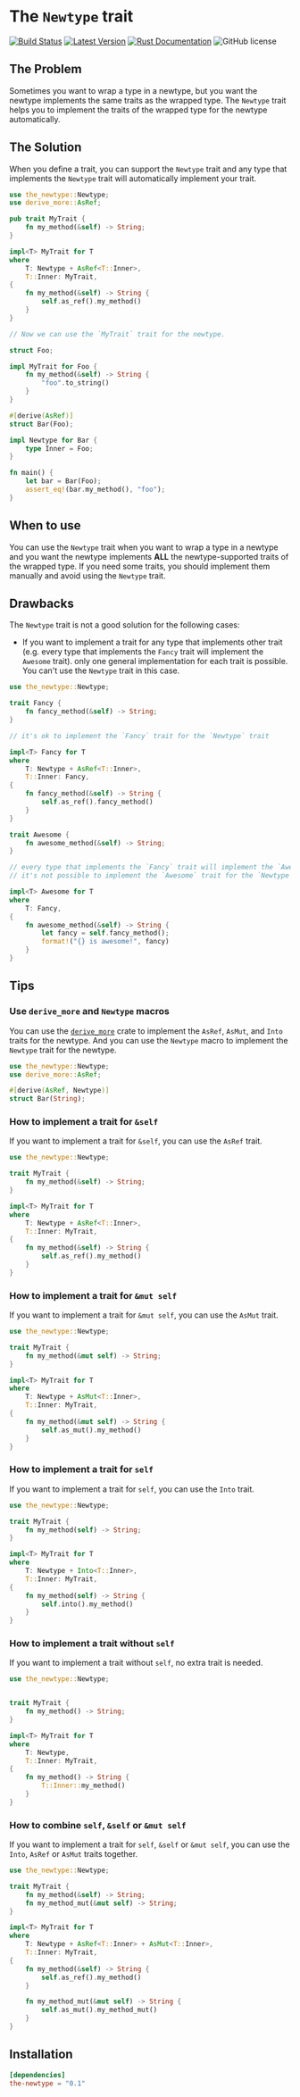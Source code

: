 # The `Newtype` trait

[![Build Status](https://github.com/smmoosavi/the-newtype/workflows/CI/badge.svg)](https://github.com/smmoosavi/the-newtype/actions)
[![Latest Version](https://img.shields.io/crates/v/the-newtype.svg)](https://crates.io/crates/the-newtype)
[![Rust Documentation](https://docs.rs/the-newtype/badge.svg)](https://docs.rs/the-newtype)
![GitHub license](https://img.shields.io/badge/license-MIT-blue.svg)

## The Problem

Sometimes you want to wrap a type in a newtype, but you want the newtype implements the same traits as the wrapped type. The `Newtype` trait helps you to implement the traits of the wrapped type for the newtype automatically.

## The Solution

When you define a trait, you can support the `Newtype` trait and any type that implements the `Newtype` trait will automatically implement your trait.

```rust
use the_newtype::Newtype;
use derive_more::AsRef;

pub trait MyTrait {
    fn my_method(&self) -> String;
}

impl<T> MyTrait for T
where
    T: Newtype + AsRef<T::Inner>,
    T::Inner: MyTrait,
{
    fn my_method(&self) -> String {
        self.as_ref().my_method()
    }
}

// Now we can use the `MyTrait` trait for the newtype.

struct Foo;

impl MyTrait for Foo {
    fn my_method(&self) -> String {
        "foo".to_string()
    }
}

#[derive(AsRef)]
struct Bar(Foo);

impl Newtype for Bar {
    type Inner = Foo;
}

fn main() {
    let bar = Bar(Foo);
    assert_eq!(bar.my_method(), "foo");
}
```

## When to use

You can use the `Newtype` trait when you want to wrap a type in a newtype and you want the newtype implements **ALL** the newtype-supported traits of the wrapped type. If you need some traits, you should implement them manually and avoid using the `Newtype` trait.

## Drawbacks

The `Newtype` trait is not a good solution for the following cases:

- If you want to implement a trait for any type that implements other trait (e.g. every type that implements the `Fancy` trait will implement the `Awesome` trait). only one general implementation for each trait is possible. You can't use the `Newtype` trait in this case.

```rust
use the_newtype::Newtype;

trait Fancy {
    fn fancy_method(&self) -> String;
}

// it's ok to implement the `Fancy` trait for the `Newtype` trait

impl<T> Fancy for T
where
    T: Newtype + AsRef<T::Inner>,
    T::Inner: Fancy,
{
    fn fancy_method(&self) -> String {
        self.as_ref().fancy_method()
    }
}

trait Awesome {
    fn awesome_method(&self) -> String;
}

// every type that implements the `Fancy` trait will implement the `Awesome` trait
// it's not possible to implement the `Awesome` trait for the `Newtype` trait

impl<T> Awesome for T
where
    T: Fancy,
{
    fn awesome_method(&self) -> String {
        let fancy = self.fancy_method();
        format!("{} is awesome!", fancy)
    }
}

```

## Tips

### Use `derive_more` and `Newtype` macros

You can use the [`derive_more`][derive_more] crate to implement the `AsRef`, `AsMut`, and `Into` traits for the newtype. And you can use the `Newtype` macro to implement the `Newtype` trait for the newtype.

```rust
use the_newtype::Newtype;
use derive_more::AsRef;

#[derive(AsRef, Newtype)]
struct Bar(String);
```

### How to implement a trait for `&self`

If you want to implement a trait for `&self`, you can use the `AsRef` trait.

```rust
use the_newtype::Newtype;

trait MyTrait {
    fn my_method(&self) -> String;
}

impl<T> MyTrait for T
where
    T: Newtype + AsRef<T::Inner>,
    T::Inner: MyTrait,
{
    fn my_method(&self) -> String {
        self.as_ref().my_method()
    }
}
```

### How to implement a trait for `&mut self`

If you want to implement a trait for `&mut self`, you can use the `AsMut` trait.

```rust
use the_newtype::Newtype;

trait MyTrait {
    fn my_method(&mut self) -> String;
}

impl<T> MyTrait for T
where
    T: Newtype + AsMut<T::Inner>,
    T::Inner: MyTrait,
{
    fn my_method(&mut self) -> String {
        self.as_mut().my_method()
    }
}
```

### How to implement a trait for `self`

If you want to implement a trait for `self`, you can use the `Into` trait.

```rust
use the_newtype::Newtype;

trait MyTrait {
    fn my_method(self) -> String;
}

impl<T> MyTrait for T
where
    T: Newtype + Into<T::Inner>,
    T::Inner: MyTrait,
{
    fn my_method(self) -> String {
        self.into().my_method()
    }
}
```

### How to implement a trait without `self`

If you want to implement a trait without `self`, no extra trait is needed.

```rust
use the_newtype::Newtype;


trait MyTrait {
    fn my_method() -> String;
}

impl<T> MyTrait for T
where
    T: Newtype,
    T::Inner: MyTrait,
{
    fn my_method() -> String {
        T::Inner::my_method()
    }
}
```

### How to combine `self`, `&self` or `&mut self`

If you want to implement a trait for `self`, `&self` or `&mut self`, you can use the `Into`, `AsRef` or `AsMut` traits together.

```rust
use the_newtype::Newtype;

trait MyTrait {
    fn my_method(&self) -> String;
    fn my_method_mut(&mut self) -> String;
}

impl<T> MyTrait for T
where
    T: Newtype + AsRef<T::Inner> + AsMut<T::Inner>,
    T::Inner: MyTrait,
{
    fn my_method(&self) -> String {
        self.as_ref().my_method()
    }

    fn my_method_mut(&mut self) -> String {
        self.as_mut().my_method_mut()
    }
}
```

## Installation

```toml
[dependencies]
the-newtype = "0.1"
```

[derive_more]: https://crates.io/crates/derive_more
